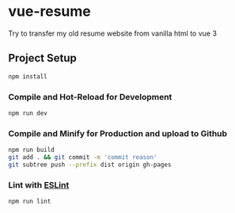 # vue-resume

Try to transfer my old resume website from vanilla html to vue 3


## Project Setup

```sh
npm install
```

### Compile and Hot-Reload for Development

```sh
npm run dev
```

### Compile and Minify for Production and upload to Github

```sh
npm run build
git add . && git commit -m 'commit reason'
git subtree push --prefix dist origin gh-pages
```

### Lint with [ESLint](https://eslint.org/)

```sh
npm run lint
```
